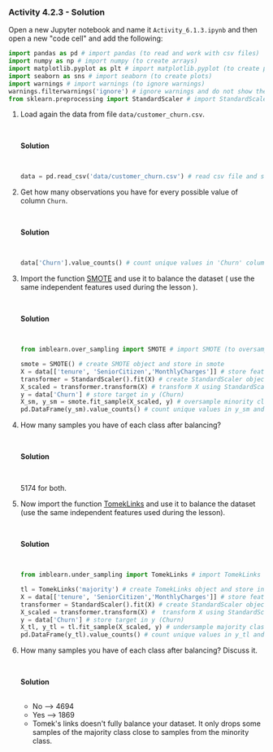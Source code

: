 ### Activity 4.2.3 - Solution

Open a new Jupyter notebook and name it `Activity_6.1.3.ipynb` and then open a new "code cell" and add the following: 

```python
import pandas as pd # import pandas (to read and work with csv files)
import numpy as np # import numpy (to create arrays)
import matplotlib.pyplot as plt # import matplotlib.pyplot (to create plots)
import seaborn as sns # import seaborn (to create plots)
import warnings # import warnings (to ignore warnings)
warnings.filterwarnings('ignore') # ignore warnings and do not show them
from sklearn.preprocessing import StandardScaler # import StandardScaler (to scale data)
```

1. Load again the data from file `data/customer_churn.csv`.

    <br>
    
    **Solution**

    <br>

    ```python
    data = pd.read_csv('data/customer_churn.csv') # read csv file and store in data
    ```

2. Get how many observations you have for every possible value of column `Churn`.

    <br>
    
    **Solution**

    <br>

    ```python
    data['Churn'].value_counts() # count unique values in 'Churn' column
    ```

3. Import the function [SMOTE](https://imbalanced-learn.org/stable/references/generated/imblearn.over_sampling.SMOTE.html?highlight=smote#imblearn.over_sampling.SMOTE) and use it to balance the dataset ( use the same independent features used during the lesson ).

    <br>
    
    **Solution**

    <br>

    ```python
    from imblearn.over_sampling import SMOTE # import SMOTE (to oversample minority class)

    smote = SMOTE() # create SMOTE object and store in smote
    X = data[['tenure', 'SeniorCitizen','MonthlyCharges']] # store features in X (tenure, SeniorCitizen, MonthlyCharges)
    transformer = StandardScaler().fit(X) # create StandardScaler object and store in transformer (fit StandardScaler to X) 
    X_scaled = transformer.transform(X) # transform X using StandardScaler object and store in X_scaled
    y = data['Churn'] # store target in y (Churn)
    X_sm, y_sm = smote.fit_sample(X_scaled, y) # oversample minority class using SMOTE and store in X_sm and y_sm (X_scaled: scaled data, y: target)
    pd.DataFrame(y_sm).value_counts() # count unique values in y_sm and store in y_sm 
    ```

4. How many samples you have of each class after balancing?

    <br>
    
    **Solution**

    <br>

    5174 for both.

5. Now import the function [TomekLinks](https://imbalanced-learn.org/stable/references/generated/imblearn.under_sampling.TomekLinks.html?highlight=tomeklinks#imblearn.under_sampling.TomekLinks) and use it to balance the dataset (use the same independent features used during the lesson).

    <br>
    
    **Solution**

    <br>

    ```python
    from imblearn.under_sampling import TomekLinks # import TomekLinks (to undersample majority class)

    tl = TomekLinks('majority') # create TomekLinks object and store in tl (majority: undersample majority class)
    X = data[['tenure', 'SeniorCitizen','MonthlyCharges']] # store features in X (tenure, SeniorCitizen, MonthlyCharges)
    transformer = StandardScaler().fit(X) # create StandardScaler object and store in transformer (fit StandardScaler to X)
    X_scaled = transformer.transform(X) #  transform X using StandardScaler object and store in X_scaled and store in X_scaled
    y = data['Churn'] # store target in y (Churn)
    X_tl, y_tl = tl.fit_sample(X_scaled, y) # undersample majority class using TomekLinks and store in X_tl and y_tl (X_scaled: scaled data, y: target)
    pd.DataFrame(y_tl).value_counts() # count unique values in y_tl and store in y_tl
    ```


6. How many samples you have of each class after balancing? Discuss it. 

    <br>
    
    **Solution**

    <br>

    - No  -->   4694 
    - Yes -->   1869
    - Tomek's links doesn't fully balance your dataset. It only drops some samples of the majority class close to samples from the minority class.
